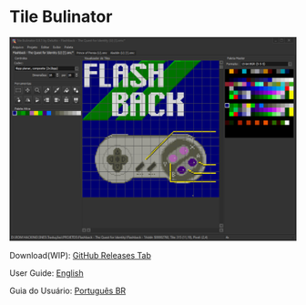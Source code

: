 # Tile Bulinator

![](TileBulinator.png)

Download(WIP): [GitHub Releases Tab](https://github.com/Delutto/Tile-Bulinator/releases/tag/WIP)

User Guide: [English](https://github.com/Delutto/Tile-Bulinator/blob/main/README_EN.md)

Guia do Usuário: [Português BR](https://github.com/Delutto/Tile-Bulinator/blob/main/README_BR.md)
